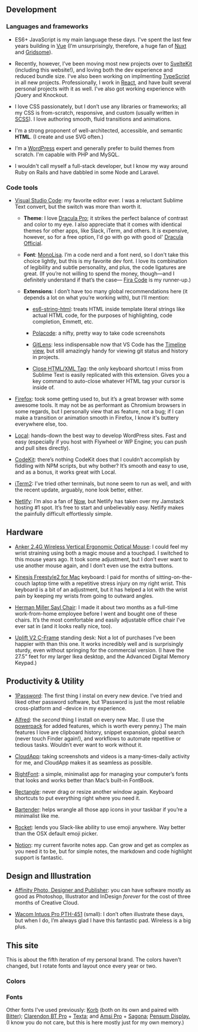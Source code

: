 <script>
  import FontTester from '$lib/components/demos/FontTester.svelte'
  import SiteColors from '$lib/components/demos/SiteColors.svelte'
</script>


## Development


### Languages and frameworks

- ES6+ JavaScript is my main language these days. I've spent the last few years building in
[Vue](https://vuejs.org/) (I’m unsurprisingly, therefore, a huge fan of
[Nuxt](https://nuxtjs.org) and
[Gridsome](https://gridsome.org/)).

- Recently, however, I’ve been moving most new projects over to
[SvelteKit](https://kit.svelte.dev/)
(including this website!), and loving both the dev experience and reduced bundle size.
I've also been working on implmenting [TypeScript](https://www.typescriptlang.org/) in all new projects.
Professionally, I work in [React](https://reactjs.org/),
and have built several personal projects with it as well.
I've also got working experience with jQuery and Knockout.

- I love CSS passionately, but I don’t use any libraries or frameworks; all my CSS is from-scratch, responsive, and custom (usually written in
[SCSS](https://sass-lang.com/)). I love authoring smooth, fluid transitions and animations.

- I'm a strong proponent of well-architected, accessible, and semantic <b>HTML</b>. (I create and use SVG often.)

- I’m a [WordPress](https://wordpress.org/) expert and generally prefer to build themes from scratch. I'm capable with PHP and MySQL.

- I wouldn't call myself a full-stack developer, but I know my way around Ruby on Rails and have dabbled in some Node and Laravel.


### Code tools

- [Visual Studio Code](https://code.visualstudio.com/): my favorite editor ever. I was a reluctant Sublime Text convert, but the switch was more than worth it.

  - **Theme**: I love [Dracula Pro](https://draculatheme.com/pro); it strikes the perfect balance of contrast and color to my eye. I also appreciate that it comes with identical themes for other apps, like Slack, iTerm, and others. It _is_ expensive, however, so for a free option, I'd go with go with good ol' [Dracula Official](https://marketplace.visualstudio.com/items?itemName=dracula-theme.theme-dracula).

  - **Font**: [MonoLisa](https://www.monolisa.dev/).
  I’m a code nerd and a font nerd, so I don't take this choice lightly, but this is my favorite dev font. I love its combination of legibility and subtle personality, and plus, the code ligatures are great. (If you’re not willing to spend the money, though—and I definitely understand if that’s the case—
  [Fira Code](https://github.com/tonsky/FiraCode) is my runner-up.)

  - **Extensions**: I don’t have too many global recommendations here (it depends a lot on what you’re working with), but I’ll mention:

    - [es6-string-html](https://marketplace.visualstudio.com/items?itemName=Tobermory.es6-string-html):
    treats HTML inside template literal strings like actual HTML code, for the purposes of highlighting, code completion, Emmett, etc.

    - [Polacode](https://marketplace.visualstudio.com/items?itemName=pnp.polacode):
    a nifty, pretty way to take code screenshots

    - [GitLens](https://marketplace.visualstudio.com/items?itemName=eamodio.gitlens):
    less indispensable now that VS Code has the [Timeline view](https://scotch.io/bar-talk/vs-code-v144-adds-a-git-timeline-view), but still amazingly handy for viewing git status and history in projects.

    - [Close HTML/XML Tag](https://marketplace.visualstudio.com/items?itemName=Compulim.compulim-vscode-closetag):
    the only keyboard shortcut I miss from Sublime Text is easily replicated with this extension. Gives you a key command to auto-close whatever HTML tag your cursor is inside of.


- [Firefox](https://www.mozilla.org/en-US/firefox/new/):
took some getting used to, but it’s a great browser with some awesome tools. It may not be as performant as Chromium browsers in some regards, but I personally view that as feature, not a bug; if I can make a transition or animation smooth in Firefox, I know it's buttery everywhere else, too.

- [Local](https://localwp.com/):
hands-down the best way to develop WordPress sites. Fast and easy (especially if you host with Flywheel or WP Engine; you can push and pull sites directly).

- [CodeKit](https://codekitapp.com/):
there’s nothing CodeKit does that I couldn’t accomplish by fiddling with NPM scripts, but why bother? It’s smooth and easy to use, and as a bonus, it works great with Local.

- [iTerm2](https://www.iterm2.com/):
I’ve tried other terminals, but none seem to run as well, and with the recent update, arguably, none look better, either.

- [Netlify](https://www.netlify.com/):
I’m also a fan of
[Now](https://vercel.com/home), but Netlify has taken over my Jamstack hosting #1 spot. It’s free to start and unbelievably easy. Netlify makes the painfully difficult effortlessly simple.



## Hardware

- [Anker 2.4G Wireless Vertical Ergonomic Optical Mouse](https://www.anker.com/products/variant/xanker-24g-wireless-vertical-ergonomic-optical-mouse/xa7852011):
I could feel my wrist straining using both a magic mouse and a touchpad. I switched to this mouse years ago. It took some adjustment, but I don’t ever want to use another mouse again, and I don’t even use the extra buttons.

- [Kinesis Freestyle2 for Mac](https://kinesis-ergo.com/shop/freestyle2-mac/) keyboard:
I paid for months of sitting-on-the-couch laptop time with a repetitive stress injury on my right wrist. This keyboard is a bit of an adjustment, but it has helped a lot with the wrist pain by keeping my wrists from going to outward angles.

- [Herman Miller Sayl Chair](https://www.hermanmiller.com/products/seating/office-chairs/sayl-chairs/):
I made it about two months as a full-time work-from-home employee before I went and bought one of these chairs. It’s the most comfortable and easily adjustable office chair I’ve ever sat in (and it looks really nice, too).

- [Uplift V2 C-Frame](https://www.upliftdesk.com/uplift-v2-standing-desk-frame/) standing desk:
Not a lot of purchases I’ve been happier with than this one. It works incredibly well and is surprisingly sturdy, even without springing for the commercial version. (I have the 27.5" feet for my larger Ikea desktop, and the Advanced Digital Memory Keypad.)


## Productivity &amp; Utility

- [1Password](https://1password.com):
The first thing I instal on every new device. I’ve tried and liked other password software, but 1Password is just the most reliable cross-platform and -device in my experience.

- [Alfred](https://http://xalfredapp.com):
the <em>second</em> thing I install on every new Mac. (I use the [powerpack](https://www.alfredapp.com/powerpack/) for added features, which is worth every penny.) The main features I love are clipboard history, snippet expansion, global search (never touch Finder again!), and workflows to automate repetitive or tedious tasks. Wouldn’t ever want to work without it.

- [CloudApp](https://www.getcloudapp.com/):
taking screenshots and videos is a many-times-daily activity for me, and CloudApp makes it as seamless as possible.

- [RightFont](https://rightfontapp.com/):
a simple, minimalist app for managing your computer’s fonts that looks and works better than Mac’s built-in FontBook.

- [Rectangle](https://rectangleapp.com/):
never drag or resize another window again. Keyboard shortcuts to put everything right where you need it.

- [Bartender](https://www.macbartender.com/):
helps wrangle all those app icons in your taskbar if you’re a minimalist like me.

- [Rocket](https://matthewpalmer.net/rocket/):
lends you Slack-like ability to use emoji anywhere. Way better than the OSX default emoji picker.

- [Notion](https://notion.so):
my current favorite notes app. Can grow and get as complex as you need it to be, but for simple notes, the markdown and code highlight support is fantastic.


## Design and Illustration

- [Affinity Photo, Designer and Publisher](https://xaffinity.serif.com):
you can have software mostly as good as Photoshop, Illustrator and InDesign <em>forever</em> for the cost of three months of Creative Cloud.

- [Wacom Intuos Pro PTH-451](https://www.wacom.com/en-us/products/pen-tablets/intuos-pro-small) (small):
I don’t often illustrate these days, but when I do, I’m always glad I have this fantastic pad. Wireless is a big plus.


## This site

<p class="details">This is about the fifth iteration of my personal brand. The colors haven't changed, but I rotate fonts and layout once every year or two.</p>

### Colors

<SiteColors />


### Fonts

<FontTester
  font="Alkes"
  label="Alkes"
  link="https://www.myfonts.com/fonts/font-fabric/alkes/"
  italic={true}
  bold={true}
/>
<FontTester
  font="Averta-Std"
  label="Averta Std"
  link="https://www.myfonts.com/fonts/intelligent-foundry/averta-standard/"
  bold={true}
/>
<FontTester
  font="MonoLisa"
  label="MonoLisa
  Regular"
  link="https://www.monolisa.dev/"
/>

<p class="details">
  Other fonts I've used previously:
  <a href="https://www.myfonts.com/fonts/jcfonts/korb/" rel="external">Korb</a>
  (both on its own and paired with <a href="https://fonts.google.com/specimen/Bitter/" rel="external">Bitter</a>);
  <a href="https://www.myfonts.com/fonts/bitstream/clarendon/" rel="external">Clarendon BT Pro</a> +
  <a href="https://www.myfonts.com/fonts/latinotype/texta/" rel="external">Texta</a>; and
  <a href="https://www.myfonts.com/fonts/stawix/amsi-pro/" rel="external">Amsi Pro</a> +
  <a href="https://www.myfonts.com/search/sagona/" rel="external">Sagona</a>;
  <a href="https://www.myfonts.com/fonts/typemates/pensum-display/" rel="external">Pensum Display.</a>
  (I know you do not care, but this is here mostly just for my own memory.)
</p>
